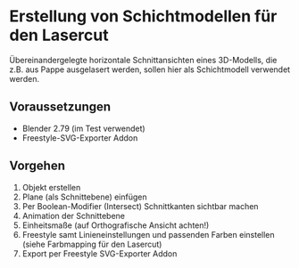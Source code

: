 Erstellung von Schichtmodellen für den Lasercut
===============================================

Übereinandergelegte horizontale Schnittansichten eines 3D-Modells, die z.B. aus Pappe ausgelasert werden, sollen hier als Schichtmodell verwendet werden.


Voraussetzungen
---------------

* Blender 2.79 (im Test verwendet)
* Freestyle-SVG-Exporter Addon


Vorgehen
--------

1. Objekt erstellen
2. Plane (als Schnittebene) einfügen
3. Per Boolean-Modifier (Intersect) Schnittkanten sichtbar machen
4. Animation der Schnittebene
5. Einheitsmaße (auf Orthografische Ansicht achten!)
6. Freestyle samt Linieneinstellungen und passenden Farben einstellen (siehe Farbmapping für den Lasercut)
7. Export per Freestyle SVG-Exporter Addon
